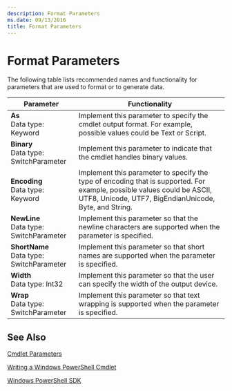```yaml
---
description: Format Parameters
ms.date: 09/13/2016
title: Format Parameters
---
```

# Format Parameters

The following table lists recommended names and functionality for parameters that are used to format or to generate data.

|Parameter|Functionality|
|---|---|
|**As**<br>Data type: Keyword|Implement this parameter to specify the cmdlet output format. For example, possible values could be Text or Script.|
|**Binary**<br>Data type: SwitchParameter|Implement this parameter to indicate that the cmdlet handles binary values.|
|**Encoding**<br>Data type: Keyword|Implement this parameter to specify the type of encoding that is supported. For example, possible values could be ASCII, UTF8, Unicode, UTF7, BigEndianUnicode, Byte, and String.|
|**NewLine**<br>Data type: SwitchParameter|Implement this parameter so that the newline characters are supported when the parameter is specified.|
|**ShortName**<br>Data type: SwitchParameter|Implement this parameter so that short names are supported when the parameter is specified.|
|**Width**<br>Data type: Int32|Implement this parameter so that the user can specify the width of the output device.|
|**Wrap**<br>Data type: SwitchParameter|Implement this parameter so that text wrapping is supported when the parameter is specified.|
## See Also

[Cmdlet Parameters](./cmdlet-parameters.md)

[Writing a Windows PowerShell Cmdlet](./writing-a-windows-powershell-cmdlet.md)

[Windows PowerShell SDK](../windows-powershell-reference.md)
